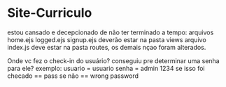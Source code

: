 # Site-Curriculo

estou cansado e decepcionado de não ter terminado a tempo:
arquivos home.ejs
         logged.ejs
          signup.ejs deverão estar na pasta views
 arquivo index.js deve estar na pasta routes, os demais nçao foram alterados.



Onde vc fez o check-in do usuário? conseguiu pre determinar uma senha para ele? exemplo:
usuario = usuario
senha = admin 1234
se isso foi checado == pass
se não == wrong password 
